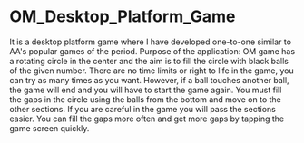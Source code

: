 # OM_Desktop_Platform_Game
 It is a desktop platform game where I have developed one-to-one similar to AA's popular games of the period. Purpose of the application: OM game has a rotating circle in the center and the aim is to fill the circle with black balls of the given number. There are no time limits or right to life in the game, you can try as many times as you want. However, if a ball touches another ball, the game will end and you will have to start the game again. You must fill the gaps in the circle using the balls from the bottom and move on to the other sections. If you are careful in the game you will pass the sections easier. You can fill the gaps more often and get more gaps by tapping the game screen quickly.
